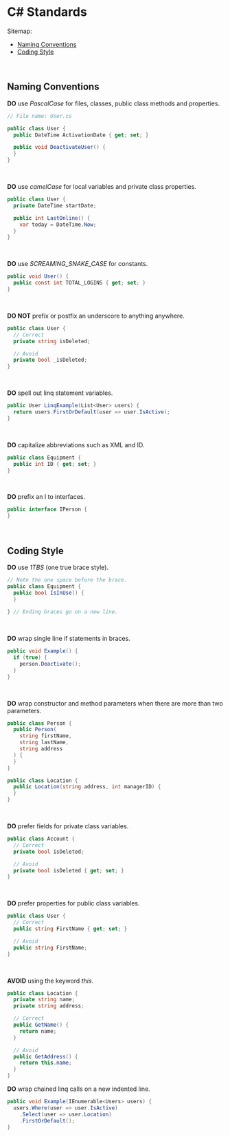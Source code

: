 # C# Standards

Sitemap:
  * [Naming Conventions](#NamingConventions)
  * [Coding Style](#CodingStyle)
<br>

## Naming Conventions<a name="NamingConventions"></a>

**DO** use _PascalCase_ for files, classes, public class methods and properties.

```csharp
// File name: User.cs

public class User {
  public DateTime ActivationDate { get; set; }

  public void DeactivateUser() {
  }
}
```
<br>

**DO** use _camelCase_ for local variables and private class properties.

```csharp
public class User {
  private DateTime startDate;

  public int LastOnline() { 
    var today = DateTime.Now;
  }
}
```
<br>

**DO** use _SCREAMING_SNAKE_CASE_ for constants.

```csharp
public void User() {
  public const int TOTAL_LOGINS { get; set; }
}
```
<br>

**DO NOT** prefix or postfix an underscore to anything anywhere.

```csharp
public class User {
  // Correct
  private string isDeleted;

  // Avoid
  private bool _isDeleted;
}
```
<br>

**DO** spell out linq statement variables.

```csharp
public User LinqExample(List<User> users) {
  return users.FirstOrDefault(user => user.IsActive);
}
```
<br>

**DO** capitalize abbreviations such as XML and ID.

```csharp
public class Equipment {
  public int ID { get; set; }
}
```
<br>

**DO** prefix an I to interfaces.

```csharp
public interface IPerson {
}
```
<br>

## Coding Style<a name="CodingStyle"></a>

**DO** use _1TBS_ (one true brace style).

```csharp
// Note the one space before the brace.
public class Equipment {
  public bool IsInUse() { 
  }
  
} // Ending braces go on a new line.
```
<br>

**DO** wrap single line if statements in braces.

```csharp
public void Example() {
  if (true) {
    person.Deactivate();
  }
}
```
<br>

**DO** wrap constructor and method parameters when there are more than two parameters.

```csharp
public class Person {
  public Person(
    string firstName,
    string lastName,
    string address
  ) {
  }
}

public class Location {
  public Location(string address, int managerID) {
  }
}
```
<br>

**DO** prefer fields for private class variables.

```csharp
public class Account {
  // Correct
  private bool isDeleted;

  // Avoid
  private bool isDeleted { get; set; }
}
```
<br>

**DO** prefer properties for public class variables.

```csharp
public class User {
  // Correct
  public string FirstName { get; set; }

  // Avoid
  public string FirstName;
}
```
<br>

**AVOID** using the keyword _this_.

```csharp
public class Location {
  private string name;
  private string address;

  // Correct
  public GetName() {
    return name;
  }

  // Avoid
  public GetAddress() {
    return this.name;
  }
}
```

**DO** wrap chained linq calls on a new indented line.

```csharp
public void Example(IEnumerable<Users> users) {
  users.Where(user => user.IsActive)
    .Select(user => user.Location)
    .FirstOrDefault();
}
```
<br>
